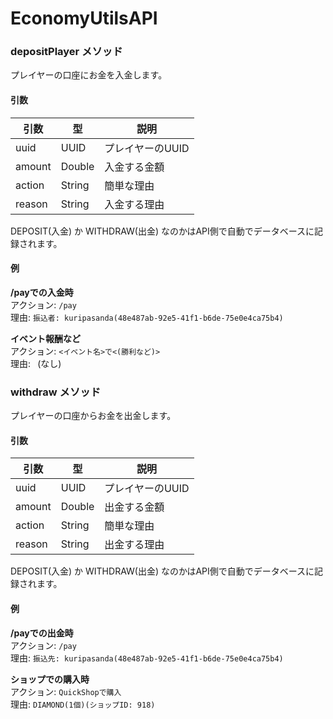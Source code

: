 # EconomyUtilsAPI
### depositPlayer メソッド
プレイヤーの口座にお金を入金します。
#### 引数
| 引数     | 型      | 説明         |
|--------|--------|------------|
| uuid   | UUID   | プレイヤーのUUID |
| amount | Double | 入金する金額     |
| action | String | 簡単な理由      |
| reason | String | 入金する理由     |

DEPOSIT(入金) か WITHDRAW(出金) なのかはAPI側で自動でデータベースに記録されます。

#### 例
**/payでの入金時**  
アクション: `/pay`  
理由: `振込者: kuripasanda(48e487ab-92e5-41f1-b6de-75e0e4ca75b4)`

**イベント報酬など**  
アクション: `<イベント名>で<(勝利など)>`  
理由: ` `(なし)


### withdraw メソッド
プレイヤーの口座からお金を出金します。
#### 引数
| 引数     | 型      | 説明         |
|--------|--------|------------|
| uuid   | UUID   | プレイヤーのUUID |
| amount | Double | 出金する金額     |
| action | String | 簡単な理由      |
| reason | String | 出金する理由     |

DEPOSIT(入金) か WITHDRAW(出金) なのかはAPI側で自動でデータベースに記録されます。

#### 例
**/payでの出金時**  
アクション: `/pay`  
理由: `振込先: kuripasanda(48e487ab-92e5-41f1-b6de-75e0e4ca75b4)`

**ショップでの購入時**  
アクション: `QuickShopで購入`  
理由: `DIAMOND(1個)(ショップID: 918)`